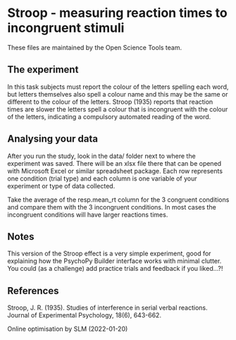 # Stroop - measuring reaction times to incongruent stimuli

These files are maintained by the Open Science Tools team.

## The experiment

In this task subjects must report the colour of the letters spelling each word, but letters themselves also spell a colour name and this may be the
same or different to the colour of the letters. Stroop (1935) reports that reaction times are slower the letters spell a colour that is incongruent
with the colour of the letters, indicating a compulsory automated reading of the word.

## Analysing your data

After you run the study, look in the data/ folder next to where the experiment was saved. There will be an xlsx file there that can be opened
with Microsoft Excel or similar spreadsheet package. Each row represents one condition (trial type) and each column is one variable of your experiment
or type of data collected.

Take the average of the resp.mean_rt column for the 3 congruent conditions and compare them with the 3 incongruent conditions. In most cases the
incongruent conditions will have larger reactions times.

## Notes

This version of the Stroop effect is a very simple experiment, good for explaining how the PsychoPy Builder interface works with minimal clutter.
You could (as a challenge) add practice trials and feedback if you liked...?!

## References

Stroop, J. R. (1935). Studies of interference in serial verbal reactions. Journal of Experimental Psychology, 18(6), 643-662.

Online optimisation by SLM (2022-01-20)
